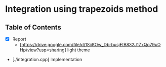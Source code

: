 # Integration using trapezoids method 

## Table of Contents

- [x] Report
  - [https://drive.google.com/file/d/1SiiKOw_DbrbusjFtB832J1ZxQo79uOHp/view?usp=sharing] light theme
- [./integration.cpp] Implementation
